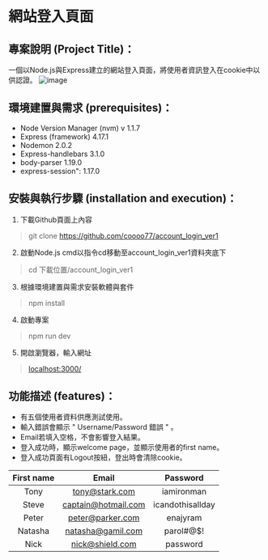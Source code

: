# 網站登入頁面

## 專案說明 (Project Title)：
一個以Node.js與Express建立的網站登入頁面，將使用者資訊登入在cookie中以供認證。
![image](https://i.imgur.com/tn7xiLX.gif)

## 環境建置與需求 (prerequisites)：
* Node Version Manager (nvm) v 1.1.7
* Express (framework) 4.17.1
* Nodemon 2.0.2
* Express-handlebars 3.1.0
* body-parser 1.19.0
* express-session": 1.17.0

## 安裝與執行步驟 (installation and execution)：
1. 下載Github頁面上內容
> git clone https://github.com/coooo77/account_login_ver1
2. 啟動Node.js cmd以指令cd移動至account_login_ver1資料夾底下
> cd 下載位置/account_login_ver1
3. 根據環境建置與需求安裝軟體與套件
> npm install
4. 啟動專案
> npm run dev
5. 開啟瀏覽器，輸入網址
> [localhost:3000/](https://localhost:3000/)

## 功能描述 (features)：
* 有五個使用者資料供應測試使用。
* 輸入錯誤會顯示 " Username/Password 錯誤 " 。
* Email若填入空格，不會影響登入結果。
* 登入成功時，顯示welcome page，並顯示使用者的first name。
* 登入成功頁面有Logout按紐，登出時會清除cookie。

|First name |Email               |Password         |
|:---------:|:------------------:|:---------------:|
|Tony       |tony@stark.com      |iamironman       |
|Steve      |captain@hotmail.com |icandothisallday |
|Peter      |peter@parker.com    |enajyram         |
|Natasha    |natasha@gamil.com   |parol#@$!        |
|Nick       |nick@shield.com     |password         |

